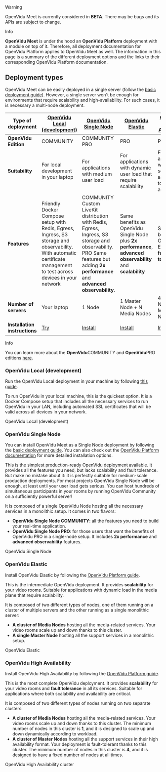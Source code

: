 Warning

OpenVidu Meet is currently considered in **BETA**. There may be bugs and its APIs are subject to change.

Info

**OpenVidu Meet** is under the hood an **OpenVidu Platform** deployment with a module on top of it. Therefore, all deployment documentation for OpenVidu Platform applies to OpenVidu Meet as well. The information in this page is a summary of the different deployment options and the links to their corresponding OpenVidu Platform documentation.

## Deployment types

OpenVidu Meet can be easily deployed in a single server (follow the [basic deployment guide](../basic/)). However, a single server won't be enough for environments that require scalability and high-availability. For such cases, it is necessary a multi-node deployment.

| Type of deployment            | [**OpenVidu Local (development)**](#openvidu-local-development)                                                                                                       | [**OpenVidu Single Node**](#openvidu-single-node)                                                                                                                                | [**OpenVidu Elastic**](#openvidu-elastic)                                                                     | [**OpenVidu High Availability**](#openvidu-high-availability)            |
| ----------------------------- | --------------------------------------------------------------------------------------------------------------------------------------------------------------------- | -------------------------------------------------------------------------------------------------------------------------------------------------------------------------------- | ------------------------------------------------------------------------------------------------------------- | ------------------------------------------------------------------------ |
| **OpenVidu Edition**          | COMMUNITY                                                                                                                                                             | COMMUNITY PRO                                                                                                                                                                    | PRO                                                                                                           | PRO                                                                      |
| **Suitability**               | For local development in your laptop                                                                                                                                  | For applications with medium user load                                                                                                                                           | For applications with dynamic user load that require scalability                                              | For applications where both scalability and fault tolerance are critical |
| **Features**                  | Friendly Docker Compose setup with Redis, Egress, Ingress, S3 storage and observability. With automatic certificate management to test across devices in your network | COMMUNITY Custom LiveKit distribution with Redis, Egress, Ingress, S3 storage and observability. PRO Same features but adding **2x performance** and **advanced observability**. | Same benefits as OpenVidu Single Node plus **2x performance**, **advanced observability** and **scalability** | Same benefits as OpenVidu Elastic plus **fault tolerance**               |
| **Number of servers**         | Your laptop                                                                                                                                                           | 1 Node                                                                                                                                                                           | 1 Master Node + N Media Nodes                                                                                 | 4 Master Nodes + N Media Nodes                                           |
| **Installation instructions** | [Try](../local/)                                                                                                                                                      | [Install](../basic/)                                                                                                                                                             | [Install](../../../docs/self-hosting/elastic/)                                                                | [Install](../../../docs/self-hosting/ha/)                                |

Info

You can learn more about the **OpenVidu**COMMUNITY and **OpenVidu**PRO editions [here](../overview/#openvidu-meet-editions).

### OpenVidu Local (development)

Run the OpenVidu Local deployment in your machine by following [this guide](../local/).

To run OpenVidu in your local machine, this is the quickest option. It is a Docker Compose setup that includes all the necessary services to run OpenVidu in your LAN, including automated SSL certificates that will be valid across all devices in your network.

OpenVidu Local (development)

### OpenVidu Single Node

You can install OpenVidu Meet as a Single Node deployment by following the [basic deployment guide](../basic/). You can also check out the [OpenVidu Platform documentation](../../../docs/self-hosting/single-node/) for more detailed installation options.

This is the simplest production-ready OpenVidu deployment available. It provides all the features you need, but lacks scalability and fault tolerance. But make no mistake about it: it is perfectly suitable for medium-scale production deployments. For most projects OpenVidu Single Node will be enough, at least until your user load gets serious. You can host hundreds of simultaneous participants in your rooms by running OpenVidu Community on a sufficiently powerful server!

It is composed of a single OpenVidu Node hosting all the necessary services in a monolithic setup. It comes in two flavors:

- **OpenVidu Single Node COMMUNITY**: all the features you need to build your real-time application.
- **OpenVidu Single Node PRO**: for those users that want the benefits of OpenVidu PRO in a single-node setup. It includes **2x performance** and **advanced observability** features.

OpenVidu Single Node

### OpenVidu Elastic

Install OpenVidu Elastic by following the [OpenVidu Platform guide](../../../docs/self-hosting/elastic/).

This is the intermediate OpenVidu deployment. It provides **scalability** for your video rooms. Suitable for applications with dynamic load in the media plane that require scalability.

It is composed of two different types of nodes, one of them running on a cluster of multiple servers and the other running as a single monolithic server:

- **A cluster of Media Nodes** hosting all the media-related services. Your video rooms scale up and down thanks to this cluster.
- **A single Master Node** hosting all the support services in a monolithic setup.

OpenVidu Elastic

### OpenVidu High Availability

Install OpenVidu High Availability by following the [OpenVidu Platform guide](../../../docs/self-hosting/ha/).

This is the most complete OpenVidu deployment. It provides **scalability** for your video rooms and **fault tolerance** in all its services. Suitable for applications where both scalability and availability are critical.

It is composed of two different types of nodes running on two separate clusters:

- **A cluster of Media Nodes** hosting all the media-related services. Your video rooms scale up and down thanks to this cluster. The minimum number of nodes in this cluster is **1**, and it is designed to scale up and down dynamically according to workload.
- **A cluster of Master Nodes** hosting all the support services in their high availability format. Your deployment is fault-tolerant thanks to this cluster. The minimum number of nodes in this cluster is **4**, and it is designed to have a fixed number of nodes at all times.

OpenVidu High Availability cluster
